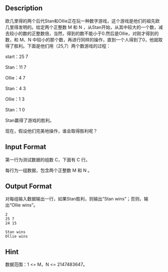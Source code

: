## Description

<p>欧几里得的两个后代Stan和Ollie正在玩一种数字游戏，这个游戏是他们的祖先欧几里得发明的。给定两个正整数 M 和 N ，从Stan开始，从其中较大的一个数，减去较小的数的正整数倍，当然，得到的数不能小于0.然后是Ollie，对刚才得到的数，和 M、N 中较小的那个数，再进行同样的操作，直到一个人得到了0，他就取得了胜利。下面是他们用（25,7）两个数游戏的过程：</p><p>start：25 7</p><p>Stan：11 7</p><p>Ollie：4 7<br /></p><p>Stan：4 3</p><p>Ollie：1 3</p><p>Stan：1 0</p><p>Stan赢得了游戏的胜利。</p><p>现在，假设他们完美地操作，谁会取得胜利呢？</p>

## Input Format

<p>第一行为测试数据的组数 C，下面有 C 行。</p><p>每行为一组数据，包含两个正整数 M 和 N 。</p>

## Output Format

<p>对每组输入数据输出一行，如果Stan胜利，则输出“Stan wins”；否则，输出“Ollie wins”。<br /></p>

```input1
2
25 7
24 15
```
```output1
Stan wins
Ollie wins
```
## Hint

<p>数据范围：1 &lt;= M，N &lt;= 2147483647。<br /></p>
